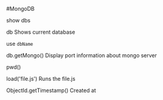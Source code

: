 #MongoDB

show dbs

db
Shows current database

use `dbName`

db.getMongo()
Display port information about mongo server

pwd()

load('file.js')
Runs the file.js

ObjectId.getTimestamp()
Created at 